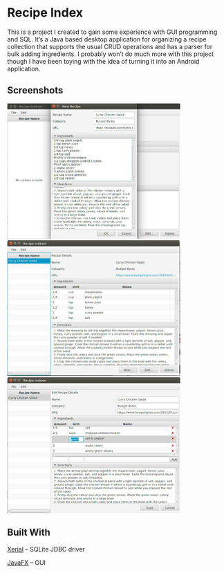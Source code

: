 # Recipe Index
This is a project I created to gain some experience with GUI programming and SQL. It’s a Java based desktop application for organizing a recipe collection that supports the usual CRUD operations and has a parser for bulk adding ingredients. I probably won’t do much more with this project though I have been toying with the idea of turning it into an Android application.

## Screenshots
![New recipe.](/screenshots/new.jpg)
![Display recipe.](/screenshots/initial.jpg)
![Edit recipe.](/screenshots/edit.jpg)

## Built With
[Xerial](https://github.com/xerial/sqlite-jdbc) – SQLite JDBC driver

[JavaFX](https://docs.oracle.com/javase/8/javase-clienttechnologies.htm) – GUI
